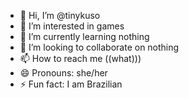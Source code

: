 - 👋 Hi, I’m @tinykuso
- 👀 I’m interested in games
- 🌱 I’m currently learning nothing 
- 💞️ I’m looking to collaborate on nothing 
- 📫 How to reach me ((what)))
- 😄 Pronouns: she/her
- ⚡ Fun fact: I am Brazilian 

<!---
tinykuso/tinykuso is a ✨ special ✨ repository because its `README.md` (this file) appears on your GitHub profile.
You can click the Preview link to take a look at your changes.
--->
